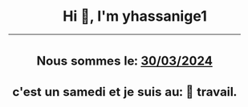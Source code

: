 <h1 align='center'>Hi 👋, I'm yhassanige1</h1>
<div align='center'>

|<h2 align='center'>Nous sommes le: <u>30/03/2024</u></h2><h2 align='center'>c'est un samedi et je suis au: 🏢 travail.</h2>|
|---
</div>